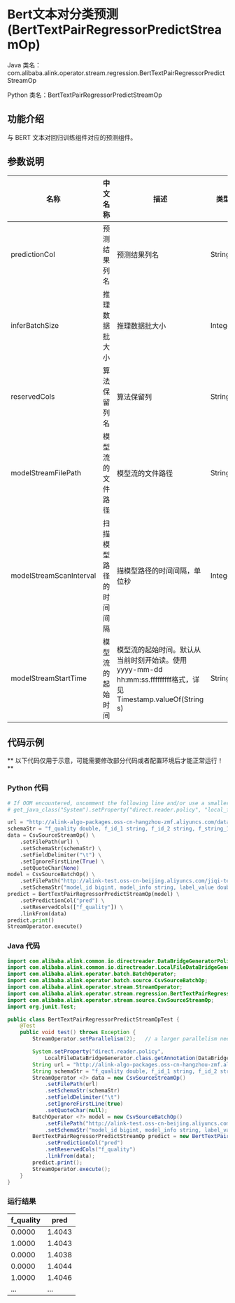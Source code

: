 # Bert文本对分类预测 (BertTextPairRegressorPredictStreamOp)
Java 类名：com.alibaba.alink.operator.stream.regression.BertTextPairRegressorPredictStreamOp

Python 类名：BertTextPairRegressorPredictStreamOp


## 功能介绍

与 BERT 文本对回归训练组件对应的预测组件。


## 参数说明

| 名称 | 中文名称 | 描述 | 类型 | 是否必须？ | 默认值 |
| --- | --- | --- | --- | --- | --- |
| predictionCol | 预测结果列名 | 预测结果列名 | String | ✓ |  |
| inferBatchSize | 推理数据批大小 | 推理数据批大小 | Integer |  | 256 |
| reservedCols | 算法保留列名 | 算法保留列 | String[] |  | null |
| modelStreamFilePath | 模型流的文件路径 | 模型流的文件路径 | String |  | null |
| modelStreamScanInterval | 扫描模型路径的时间间隔 | 描模型路径的时间间隔，单位秒 | Integer |  | 10 |
| modelStreamStartTime | 模型流的起始时间 | 模型流的起始时间。默认从当前时刻开始读。使用yyyy-mm-dd hh:mm:ss.fffffffff格式，详见Timestamp.valueOf(String s) | String |  | null |

## 代码示例

** 以下代码仅用于示意，可能需要修改部分代码或者配置环境后才能正常运行！**

### Python 代码
```python
# If OOM encountered, uncomment the following line and/or use a smaller parallelism
# get_java_class("System").setProperty("direct.reader.policy", "local_file")

url = "http://alink-algo-packages.oss-cn-hangzhou-zmf.aliyuncs.com/data/MRPC/train.tsv"
schemaStr = "f_quality double, f_id_1 string, f_id_2 string, f_string_1 string, f_string_2 string"
data = CsvSourceStreamOp() \
    .setFilePath(url) \
    .setSchemaStr(schemaStr) \
    .setFieldDelimiter("\t") \
    .setIgnoreFirstLine(True) \
    .setQuoteChar(None)
model = CsvSourceBatchOp() \
    .setFilePath("http://alink-test.oss-cn-beijing.aliyuncs.com/jiqi-temp/tf_ut_files/bert_text_pair_regressor_model.csv") \
    .setSchemaStr("model_id bigint, model_info string, label_value double")
predict = BertTextPairRegressorPredictStreamOp(model) \
    .setPredictionCol("pred") \
    .setReservedCols(["f_quality"]) \
    .linkFrom(data)
predict.print()
StreamOperator.execute()
```

### Java 代码
```java
import com.alibaba.alink.common.io.directreader.DataBridgeGeneratorPolicy;
import com.alibaba.alink.common.io.directreader.LocalFileDataBridgeGenerator;
import com.alibaba.alink.operator.batch.BatchOperator;
import com.alibaba.alink.operator.batch.source.CsvSourceBatchOp;
import com.alibaba.alink.operator.stream.StreamOperator;
import com.alibaba.alink.operator.stream.regression.BertTextPairRegressorPredictStreamOp;
import com.alibaba.alink.operator.stream.source.CsvSourceStreamOp;
import org.junit.Test;

public class BertTextPairRegressorPredictStreamOpTest {
	@Test
	public void test() throws Exception {
		StreamOperator.setParallelism(2);	// a larger parallelism needs much more memory

		System.setProperty("direct.reader.policy",
			LocalFileDataBridgeGenerator.class.getAnnotation(DataBridgeGeneratorPolicy.class).policy());
		String url = "http://alink-algo-packages.oss-cn-hangzhou-zmf.aliyuncs.com/data/MRPC/train.tsv";
		String schemaStr = "f_quality double, f_id_1 string, f_id_2 string, f_string_1 string, f_string_2 string";
		StreamOperator <?> data = new CsvSourceStreamOp()
			.setFilePath(url)
			.setSchemaStr(schemaStr)
			.setFieldDelimiter("\t")
			.setIgnoreFirstLine(true)
			.setQuoteChar(null);
		BatchOperator <?> model = new CsvSourceBatchOp()
			.setFilePath("http://alink-test.oss-cn-beijing.aliyuncs.com/jiqi-temp/tf_ut_files/bert_text_pair_regressor_model.csv")
			.setSchemaStr("model_id bigint, model_info string, label_value double");
		BertTextPairRegressorPredictStreamOp predict = new BertTextPairRegressorPredictStreamOp(model)
			.setPredictionCol("pred")
			.setReservedCols("f_quality")
			.linkFrom(data);
		predict.print();
		StreamOperator.execute();
	}
}
```

### 运行结果

f_quality|pred
---------|----
0.0000|1.4043
1.0000|1.4043
0.0000|1.4038
0.0000|1.4044
1.0000|1.4046
...|...
